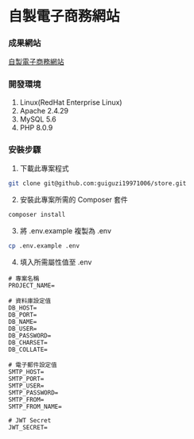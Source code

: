 # 自製電子商務網站

### 成果網站
<a href="https://chun-hung.idv.tw" target="_blank">自製電子商務網站</a>

### 開發環境
1. Linux(RedHat Enterprise Linux)
2. Apache 2.4.29
3. MySQL 5.6
4. PHP 8.0.9

### 安裝步驟
1. 下載此專案程式
```bash
git clone git@github.com:guiguzi19971006/store.git
```
2. 安裝此專案所需的 Composer 套件
```bash
composer install
```
3. 將 .env.example 複製為 .env
```bash
cp .env.example .env
```
4. 填入所需屬性值至 .env
```
# 專案名稱
PROJECT_NAME=

# 資料庫設定值
DB_HOST=
DB_PORT=
DB_NAME=
DB_USER=
DB_PASSWORD=
DB_CHARSET=
DB_COLLATE=

# 電子郵件設定值
SMTP_HOST=
SMTP_PORT=
SMTP_USER=
SMTP_PASSWORD=
SMTP_FROM=
SMTP_FROM_NAME=

# JWT Secret
JWT_SECRET=
```